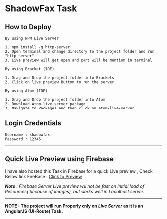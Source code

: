 # ShadowFax Task

## How to Deploy

```
By using NPM Live Server

1. npm install -g http-server
2. Open terminal and change directory to the project folder and run "http-server"
3. Live preview will get open and port will be mention in terminal

```

```
By using Bracket (IDE)

1. Drag and Drop the project folder into Brackets
2. Click on live preview Button to run the server

```

```
By using Atom (IDE)

1. Drag and Drop the project folder into Atom
2. Download Atom-live-server package
3. Navigate to Packages and then click on atom-live-server

```

## Login Credentials
```
Username : shadowfax
Password : 12345
```

-------

## Quick Live Preview using Firebase

I have also hosted this Task in Firebase for a quick Live preview , Check Below link
FireBase : [Click to Preview](https://shadowfax-5c0e9.firebaseapp.com)

_**Note** : Firebase Server Live preview will not be fast on Initial load of Resources( because of images), but works well in Localhost server._

------


**NOTE :  The project will run Properly only on _Live Server_ as it is an AngularJS (UI-Route) Task.**
